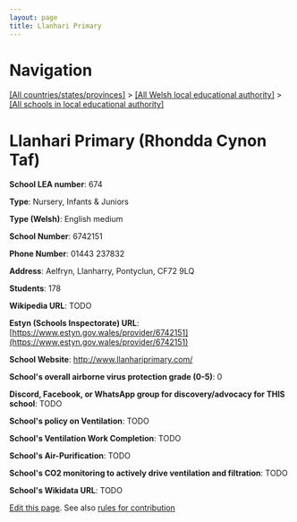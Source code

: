 ```yaml
---
layout: page
title: Llanhari Primary
---
```

# Navigation

[[All countries/states/provinces]](../../..) > [[All Welsh local educational authority]](../..) > [[All schools in local educational authority]](..)

# Llanhari Primary (Rhondda Cynon Taf)

**School LEA number**: 674

**Type**: Nursery, Infants & Juniors

**Type (Welsh)**: English medium

**School Number**: 6742151

**Phone Number**: 01443 237832

**Address**: Aelfryn, Llanharry, Pontyclun, CF72 9LQ

**Students**: 178

**Wikipedia URL**: TODO

**Estyn (Schools Inspectorate) URL**: [https://www.estyn.gov.wales/provider/6742151](https://www.estyn.gov.wales/provider/6742151)

**School Website**: http://www.llanhariprimary.com/

**School's overall airborne virus protection grade (0-5)**: 0

**Discord, Facebook, or WhatsApp group for discovery/advocacy for THIS school**: TODO

**School's policy on Ventilation**: TODO

**School's Ventilation Work Completion**: TODO

**School's Air-Purification**: TODO

**School's CO2 monitoring to actively drive ventilation and filtration**: TODO

**School's Wikidata URL**: TODO




[Edit this page](https://github.com/ventilate-schools/Wales/edit/prif/./Rhondda_Cynon_Taf/Llanhari_Primary.md). See also [rules for contribution](../../../contribution-rules/)